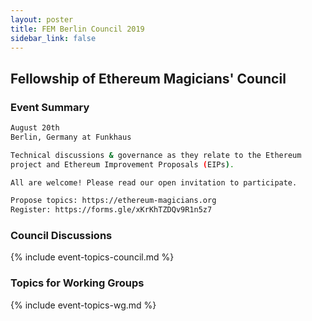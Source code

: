 ```yaml
---
layout: poster
title: FEM Berlin Council 2019
sidebar_link: false
---
```


## Fellowship of Ethereum Magicians' Council

### Event Summary

``` bash
August 20th 
Berlin, Germany at Funkhaus

Technical discussions & governance as they relate to the Ethereum 
project and Ethereum Improvement Proposals (EIPs).

All are welcome! Please read our open invitation to participate.

Propose topics: https://ethereum-magicians.org
Register: https://forms.gle/xKrKhTZDQv9R1n5z7
```


### Council Discussions

{% include event-topics-council.md %}

### Topics for Working Groups

{% include event-topics-wg.md %}

